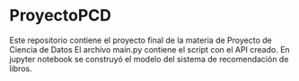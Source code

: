 # ProyectoPCD
Este repositorio contiene el proyecto final de la materia de Proyecto de Ciencia de Datos
El archivo main.py contiene el script con el API creado.
En jupyter notebook se construyó el modelo del sistema de recomendación de libros.
